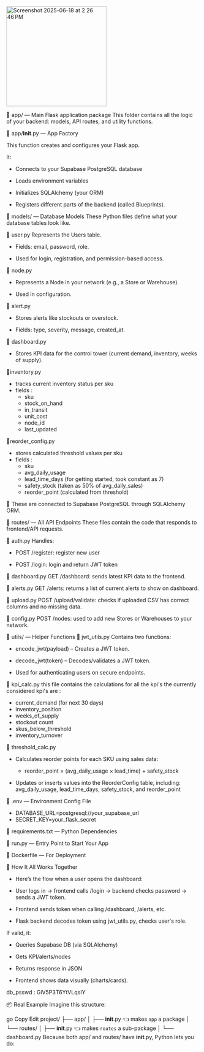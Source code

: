 
<img width="261" alt="Screenshot 2025-06-18 at 2 26 46 PM" src="https://github.com/user-attachments/assets/4d572935-01ff-4058-9dce-b8303c2c3825" />


📁 app/ — Main Flask application package
This folder contains all the logic of your backend: models, API routes, and utility functions.


📄 app/__init__.py — App Factory

This function creates and configures your Flask app.

It:

- Connects to your Supabase PostgreSQL database

- Loads environment variables 

- Initializes SQLAlchemy (your ORM)

- Registers different parts of the backend (called Blueprints).


📁 models/ — Database Models
These Python files define what your database tables look like.

📄 user.py
Represents the Users table.

- Fields: email, password, role.

- Used for login, registration, and permission-based access.

📄 node.py
- Represents a Node in your network (e.g., a Store or Warehouse).

- Used in configuration.

📄 alert.py
- Stores alerts like stockouts or overstock.

- Fields: type, severity, message, created_at.

📄 dashboard.py
- Stores KPI data for the control tower (current demand, inventory, weeks of supply).

📄inventory.py
- tracks current inventory status per sku
- fields : 
    - sku
    - stock_on_hand
    - in_transit
    - unit_cost
    - node_id
    - last_updated

📄reorder_config.py
- stores calculated threshold values per sku
- fields : 
    - sku
    - avg_daily_usage
    - lead_time_days (for getting started, took constant as 7)
    - safety_stock (taken as 50% of avg_daily_sales)
    - reorder_point (calculated from threshold)

🧠 These are connected to Supabase PostgreSQL through SQLAlchemy ORM.



📁 routes/ — All API Endpoints
These files contain the code that responds to frontend/API requests.

📄 auth.py
Handles:

- POST /register: register new user

- POST /login: login and return JWT token

📄 dashboard.py
GET /dashboard: sends latest KPI data to the frontend.

📄 alerts.py
GET /alerts: returns a list of current alerts to show on dashboard.

📄 upload.py
POST /upload/validate: checks if uploaded CSV has correct columns and no missing data.

📄 config.py
POST /nodes: used to add new Stores or Warehouses to your network.


📁 utils/ — Helper Functions
📄 jwt_utils.py
Contains two functions:

- encode_jwt(payload) – Creates a JWT token.

- decode_jwt(token) – Decodes/validates a JWT token.

- Used for authenticating users on secure endpoints.

📄 kpi_calc.py
this file contains the calculations for all the kpi's
the currently considered kpi's are : 
- current_demand (for next 30 days)
- inventory_position
- weeks_of_supply
- stockout count
- skus_below_threshold
- inventory_turnover

📄 threshold_calc.py
- Calculates reorder points for each SKU using sales data:
    - reorder_point = (avg_daily_usage × lead_time) + safety_stock

- Updates or inserts values into the ReorderConfig table, including: avg_daily_usage, lead_time_days, safety_stock, and reorder_point



📄 .env — Environment Config File
- DATABASE_URL=postgresql://your_supabase_url
- SECRET_KEY=your_flask_secret

📄 requirements.txt — Python Dependencies

📄 run.py — Entry Point to Start Your App

🐳 Dockerfile — For Deployment

🧠 How It All Works Together
- Here’s the flow when a user opens the dashboard:

- User logs in → frontend calls /login → backend checks password → sends a JWT token.

- Frontend sends token when calling /dashboard, /alerts, etc.

- Flask backend decodes token using jwt_utils.py, checks user's role.

If valid, it:

- Queries Supabase DB (via SQLAlchemy)

- Gets KPI/alerts/nodes

- Returns response in JSON

- Frontend shows data visually (charts/cards).

db_psswd : GiV5P3T6YtVLqsIY

📦 Real Example
Imagine this structure:

go
Copy
Edit
project/
├── app/
│   ├── __init__.py      👈 makes `app` a package
│   └── routes/
│       ├── __init__.py  👈 makes `routes` a sub-package
│       └── dashboard.py
Because both app/ and routes/ have __init__.py, Python lets you do:


